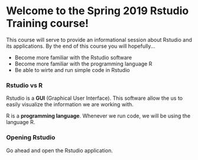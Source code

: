 # Welcome to the Spring 2019 Rstudio Training course!
This course will serve to provide an informational session about Rstudio and its applications.
By the end of this course you will hopefully...
* Become more familiar with the Rstudio software
* Become more familiar with the programming language R
* Be able to wirte and run simple code in Rstudio

### Rstudio vs R
Rstudio is a **GUI** (Graphical User Interface). This software allow the us to easily visualize the information we are working with.

R is a **programming language**. Whenever we run code, we will be using the language R.

### Opening Rstudio
Go ahead and open the Rstudio application.
